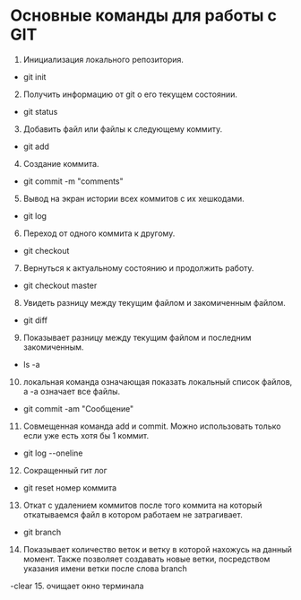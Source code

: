 # Основные команды для работы с GIT

1. Инициализация локального репозитория.
 * git init
 2. Получить информацию от git о его текущем состоянии.
* git status
3. Добавить файл или файлы к следующему коммиту.
* git add
4. Создание коммита.
- git commit -m "comments"
5. Вывод на экран истории всех коммитов с их хешкодами.
- git log
6. Переход от одного коммита к другому.
- git checkout
7. Вернуться к актуальному состоянию и продолжить работу.
- git checkout master
8. Увидеть разницу между текущим файлом и закомиченным файлом.
- git diff

9. Показывает разницу между текущим файлом и последним закомиченным.

- ls -a

10. локальная команда означающая показать локальный список файлов, а -а означает все файлы.

- git commit -am "Сообщение"

11. Совмещенная команда add и commit. Можно использовать только если уже есть хотя бы 1 коммит.

- git log --oneline

12. Сокращенный гит лог

- git reset номер коммита

13. Откат с удалением коммитов после того коммита на который откатываемся файл в котором работаем не затрагивает.

- git branch
14. Показывает количество веток и ветку в которой нахожусь на данный момент. Также позволяет создавать новые ветки, посредством указания имени ветки после слова branch

-clear 
15. очищает окно терминала